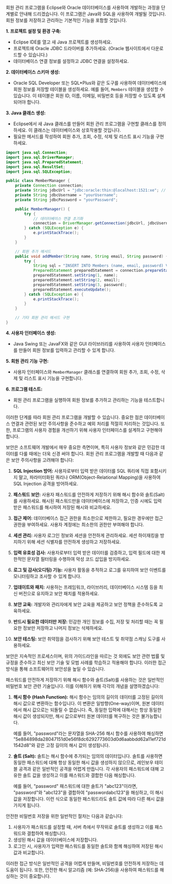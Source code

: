 회원 관리 프로그램을 Eclipse와 Oracle 데이터베이스를 사용하여 개발하는 과정을 단계별로 안내해 드리겠습니다. 이 프로그램은 Java와 SQL을 사용하여 개발될 것입니다. 회원 정보를 저장하고 관리하는 기본적인 기능을 포함할 것입니다.

**1. 프로젝트 설정 및 환경 구축:**

- Eclipse IDE를 열고 새 Java 프로젝트를 생성하세요.
- 프로젝트에 Oracle JDBC 드라이버를 추가하세요. (Oracle 웹사이트에서 다운로드할 수 있습니다.)
- 데이터베이스 연결 정보를 설정하고 JDBC 연결을 설정하세요.

**2. 데이터베이스 스키마 생성:**

- Oracle SQL Developer 또는 SQL*Plus와 같은 도구를 사용하여 데이터베이스에 회원 정보를 저장할 테이블을 생성하세요. 예를 들어, `Members` 테이블을 생성할 수 있습니다. 이 테이블은 회원 ID, 이름, 이메일, 비밀번호 등을 저장할 수 있도록 설계되어야 합니다.

**3. Java 클래스 생성:**

- Eclipse에서 새 Java 클래스를 만들어 회원 관리 프로그램을 구현할 클래스를 정의하세요. 이 클래스는 데이터베이스와 상호작용할 것입니다.
- 필요한 메서드를 작성하여 회원 추가, 조회, 수정, 삭제 및 리스트 표시 기능을 구현하세요.

```java
import java.sql.Connection;
import java.sql.DriverManager;
import java.sql.PreparedStatement;
import java.sql.ResultSet;
import java.sql.SQLException;

public class MemberManager {
    private Connection connection;
    private String jdbcUrl = "jdbc:oracle:thin:@localhost:1521:xe"; // Oracle DB 연결 정보
    private String jdbcUsername = "yourUsername";
    private String jdbcPassword = "yourPassword";

    public MemberManager() {
        try {
            // 데이터베이스 연결 초기화
            connection = DriverManager.getConnection(jdbcUrl, jdbcUsername, jdbcPassword);
        } catch (SQLException e) {
            e.printStackTrace();
        }
    }

    // 회원 추가 메서드
    public void addMember(String name, String email, String password) {
        try {
            String sql = "INSERT INTO Members (name, email, password) VALUES (?, ?, ?)";
            PreparedStatement preparedStatement = connection.prepareStatement(sql);
            preparedStatement.setString(1, name);
            preparedStatement.setString(2, email);
            preparedStatement.setString(3, password);
            preparedStatement.executeUpdate();
        } catch (SQLException e) {
            e.printStackTrace();
        }
    }

    // 기타 회원 관리 메서드 구현
}
```

**4. 사용자 인터페이스 생성:**

- Java Swing 또는 JavaFX와 같은 GUI 라이브러리를 사용하여 사용자 인터페이스를 만들어 회원 정보를 입력하고 관리할 수 있게 합니다.

**5. 회원 관리 기능 구현:**

- 사용자 인터페이스와 `MemberManager` 클래스를 연결하여 회원 추가, 조회, 수정, 삭제 및 리스트 표시 기능을 구현합니다.

**6. 프로그램 테스트:**

- 회원 관리 프로그램을 실행하여 회원 정보를 추가하고 관리하는 기능을 테스트합니다.

이러한 단계를 따라 회원 관리 프로그램을 개발할 수 있습니다. 중요한 점은 데이터베이스 연결과 관련된 보안 주의사항을 준수하고 예외 처리를 적절히 처리하는 것입니다. 또한, 프로그램의 사용자 경험을 개선하기 위해 사용자 인터페이스를 설계하고 구현해야 합니다.

보안은 소프트웨어 개발에서 매우 중요한 측면이며, 특히 사용자 정보와 같은 민감한 데이터를 다룰 때에는 더욱 신경 써야 합니다. 회원 관리 프로그램을 개발할 때 다음과 같은 보안 주의사항을 고려해야 합니다:

1. **SQL Injection 방어:** 사용자로부터 입력 받은 데이터를 SQL 쿼리에 직접 포함시키지 말고, 파라미터화된 쿼리나 ORM(Object-Relational Mapping)을 사용하여 SQL Injection 공격을 방어하세요.

2. **패스워드 보안:** 사용자 패스워드를 안전하게 저장하기 위해 해시 함수와 솔트(Salt)를 사용하세요. 해시된 패스워드만을 데이터베이스에 저장하고, 인증 시에도 입력 받은 패스워드를 해시하여 저장된 해시와 비교하세요.

3. **접근 제어:** 데이터베이스 접근 권한을 최소한으로 제한하고, 필요한 경우에만 접근 권한을 부여하세요. 사용자 계정에는 최소한의 권한만 부여해야 합니다.

4. **세션 관리:** 사용자 로그인 정보와 세션을 안전하게 관리하세요. 세션 하이재킹을 방지하기 위해 세션 식별자를 안전하게 생성하고 저장하세요.

5. **입력 유효성 검사:** 사용자로부터 입력 받은 데이터를 검증하고, 입력 필드에 대한 제한적인 문자열 필터링을 수행하여 악성 코드 삽입을 방지하세요.

6. **로그 및 감사(오디팅) 기능:** 사용자 활동을 추적하고 로그를 유지하여 보안 이벤트를 모니터링하고 조사할 수 있게 합니다.

7. **업데이트와 패치:** 사용하는 프레임워크, 라이브러리, 데이터베이스 시스템 등을 최신 버전으로 유지하고 보안 패치를 적용하세요.

8. **보안 교육:** 개발자와 관리자에게 보안 교육을 제공하고 보안 정책을 준수하도록 교육하세요.

9. **반드시 필요한 데이터만 저장:** 민감한 개인 정보를 수집, 저장 및 처리할 때는 꼭 필요한 정보만 저장하고 나머지 정보는 삭제하세요.

10. **보안 테스팅:** 보안 취약점을 검사하기 위해 보안 테스트 및 취약점 스캐닝 도구를 사용하세요.

보안은 지속적인 프로세스이며, 위의 가이드라인을 따르는 것 외에도 보안 관련 법률 및 규정을 준수하고 최신 보안 기술 및 모범 사례를 학습하고 적용해야 합니다. 이러한 접근 방식을 통해 소프트웨어의 보안성을 높일 수 있습니다.

패스워드를 안전하게 저장하기 위해 해시 함수와 솔트(Salt)를 사용하는 것은 일반적인 비밀번호 보안 관련 기술입니다. 이를 이해하기 위해 각각의 개념을 설명하겠습니다:

1. **해시 함수 (Hash Function):** 해시 함수는 임의의 길이의 데이터를 고정된 길이의 해시 값으로 변환하는 함수입니다. 이 변환은 일방향(One-way)이며, 원본 데이터에서 해시 값으로는 되돌릴 수 없습니다. 즉, 동일한 입력에 대해서는 항상 동일한 해시 값이 생성되지만, 해시 값으로부터 원본 데이터를 복구하는 것은 불가능합니다.

   예를 들어, "password"라는 문자열을 SHA-256 해시 함수를 사용하여 해싱하면 "5e884898da28047151d0e56f8dc6292773603d0d6aabbdd62a11ef721d1542d8"와 같은 고정 길이의 해시 값이 생성됩니다.

2. **솔트 (Salt):** 솔트는 해시 함수에 추가되는 임의의 데이터입니다. 솔트를 사용하면 동일한 패스워드에 대해 항상 동일한 해시 값을 생성하지 않으므로, 레인보우 테이블 공격과 같은 일반적인 공격을 어렵게 만듭니다. 각 사용자의 패스워드에 대해 고유한 솔트 값을 생성하고 이를 패스워드와 결합한 다음 해싱합니다.

   예를 들어, "password" 패스워드에 대한 솔트가 "abc123"이라면, "password"와 "abc123"을 결합하여 "passwordabc123"을 해싱하고, 이 해시 값을 저장합니다. 이런 식으로 동일한 패스워드라도 솔트 값에 따라 다른 해시 값을 가지게 됩니다.

안전한 비밀번호 저장을 위한 일반적인 절차는 다음과 같습니다:

1. 사용자가 패스워드를 설정할 때, 서버 측에서 무작위로 솔트를 생성하고 이를 패스워드와 결합하여 해싱합니다.
2. 생성된 해시 값을 데이터베이스에 저장합니다.
3. 로그인 시, 사용자가 입력한 패스워드를 동일한 솔트와 함께 해싱하여 저장된 해시 값과 비교합니다.

이러한 접근 방식은 일반적인 공격을 어렵게 만들며, 비밀번호를 안전하게 저장하는 데 도움이 됩니다. 또한, 안전한 해시 알고리즘 (예: SHA-256)을 사용하여 패스워드를 해싱하는 것이 중요합니다.
